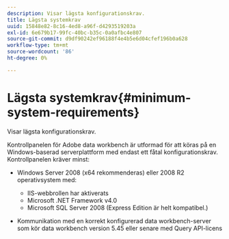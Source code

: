 ```yaml
---
description: Visar lägsta konfigurationskrav.
title: Lägsta systemkrav
uuid: 15848e82-8c16-4ed8-a96f-d4293519203a
exl-id: 6e679b17-99fc-40bc-b35c-0a0afbc4e807
source-git-commit: d9df90242ef96188f4e4b5e6d04cfef196b0a628
workflow-type: tm+mt
source-wordcount: '86'
ht-degree: 0%

---
```


# Lägsta systemkrav{#minimum-system-requirements}

Visar lägsta konfigurationskrav.

Kontrollpanelen för Adobe data workbench är utformad för att köras på en Windows-baserad serverplattform med endast ett fåtal konfigurationskrav. Kontrollpanelen kräver minst:

* Windows Server 2008 (x64 rekommenderas) eller 2008 R2 operativsystem med:

   * IIS-webbrollen har aktiverats
   * Microsoft .NET Framework v4.0
   * Microsoft SQL Server 2008 (Express Edition är helt kompatibel.)

* Kommunikation med en korrekt konfigurerad data workbench-server som kör data workbench version 5.45 eller senare med Query API-licens
